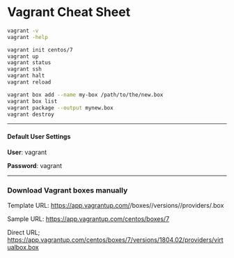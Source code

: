 # Vagrant Cheat Sheet

```sh
vagrant -v
vagrant -help
```

```sh
vagrant init centos/7
vagrant up
vagrant status 
vagrant ssh
vagrant halt
vagrant reload
```

```sh
vagrant box add --name my-box /path/to/the/new.box
vagrant box list
vagrant package --output mynew.box
vagrant destroy
```

---
#### Default User Settings

 **User**: vagrant

**Password**: vagrant

---
### Download Vagrant boxes manually

Template URL:
https://app.vagrantup.com/<organization name>/boxes/<box name>/versions/<version>/providers/<provider>.box

Sample URL:
https://app.vagrantup.com/centos/boxes/7

Direct URL;
https://app.vagrantup.com/centos/boxes/7/versions/1804.02/providers/virtualbox.box
